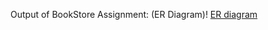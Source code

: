Output of BookStore Assignment: (ER Diagram)!
[ER diagram](https://github.com/Safalm74/LF-SE-PSQL-Day2/assets/57723223/0eddea7b-22f0-48c5-900b-ca36f80ebcd2)

